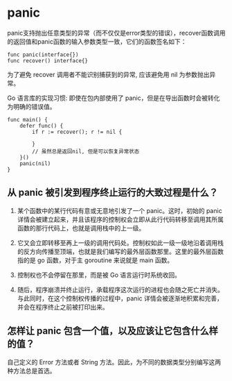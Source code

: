 # panic

panic支持抛出任意类型的异常（而不仅仅是error类型的错误），recover函数调用的返回值和panic函数的输入参数类型一致，它们的函数签名如下：

```golang
func panic(interface{})
func recover() interface{}
```

为了避免 recover 调用者不能识别捕获到的异常, 应该避免用 nil 为参数抛出异常。

Go 语言库的实现习惯: 即使在包内部使用了 panic，但是在导出函数时会被转化为明确的错误值。

```golang
func main() {
    defer func() {
        if r := recover(); r != nil {

        }
        // 虽然总是返回nil, 但是可以恢复异常状态
    }()
    panic(nil)
}
```

## 从 panic 被引发到程序终止运行的大致过程是什么？

1. 某个函数中的某行代码有意或无意地引发了一个 panic。这时，初始的 panic 详情会被建立起来，并且该程序的控制权会立即从此行代码转移至调用其所属函数的那行代码上，也就是调用栈中的上一级。

2. 它又会立即转移至再上一级的调用代码处。控制权如此一级一级地沿着调用栈的反方向传播至顶端，也就是我们编写的最外层函数那里。这里的最外层函数指的是 go 函数，对于主 goroutine 来说就是 main 函数。

3. 控制权也不会停留在那里，而是被 Go 语言运行时系统收回。

4. 随后，程序崩溃并终止运行，承载程序这次运行的进程也会随之死亡并消失。与此同时，在这个控制权传播的过程中，panic 详情会被逐渐地积累和完善，并会在程序终止之前被打印出来。

## 怎样让 panic 包含一个值，以及应该让它包含什么样的值？

自己定义的 Error 方法或者 String 方法。因此，为不同的数据类型分别编写这两种方法总是首选。
